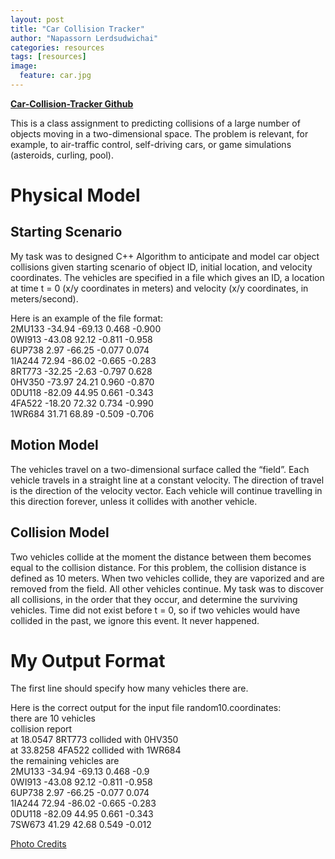 ```yaml
---
layout: post
title: "Car Collision Tracker"
author: "Napassorn Lerdsudwichai"
categories: resources
tags: [resources]
image:
  feature: car.jpg
---
```


[**Car-Collision-Tracker Github**](https://github.com/napassornl/Car-Collision-Tracker)

This is a class assignment to predicting collisions of a large number of objects moving in a two-dimensional space.
The problem is relevant, for example, to air-traffic control, self-driving cars, or game simulations (asteroids, curling, pool).

# Physical Model
## Starting Scenario
My task was to designed C++ Algorithm to anticipate and model car object collisions given starting scenario of object ID, 
initial location, and velocity coordinates. The vehicles are specified in a file which gives an ID, a location at time t = 0
(x/y coordinates in meters) and velocity (x/y coordinates, in meters/second).  

Here is an example of the file format:  
2MU133 -34.94 -69.13 0.468 -0.900  
0WI913 -43.08 92.12 -0.811 -0.958  
6UP738 2.97 -66.25 -0.077 0.074  
1IA244 72.94 -86.02 -0.665 -0.283  
8RT773 -32.25 -2.63 -0.797 0.628  
0HV350 -73.97 24.21 0.960 -0.870  
0DU118 -82.09 44.95 0.661 -0.343  
4FA522 -18.20 72.32 0.734 -0.990  
1WR684 31.71 68.89 -0.509 -0.706  

## Motion Model  
The vehicles travel on a two-dimensional surface called the “field”. Each vehicle travels in a straight line at a constant velocity. The direction of travel is the direction of the velocity vector. Each vehicle will continue travelling in this direction forever, unless it collides with another vehicle.

## Collision Model
Two vehicles collide at the moment the distance between them becomes equal to the collision distance. For this problem, the collision distance is defined as 10 meters. When two vehicles collide, they are vaporized and are removed from the field. All other vehicles continue. My task was to discover all collisions, in the order that they occur, and determine the surviving vehicles. Time did not exist before t = 0, so if two vehicles would have collided in the past, we ignore this event. It never happened.

# My Output Format
The first line should specify how many vehicles there are.   

Here is the correct output for the input file random10.coordinates:   
there are 10 vehicles  
collision report  
at 18.0547 8RT773 collided with 0HV350  
at 33.8258 4FA522 collided with 1WR684  
the remaining vehicles are  
2MU133 -34.94 -69.13 0.468 -0.9  
0WI913 -43.08 92.12 -0.811 -0.958  
6UP738 2.97 -66.25 -0.077 0.074  
1IA244 72.94 -86.02 -0.665 -0.283  
0DU118 -82.09 44.95 0.661 -0.343  
7SW673 41.29 42.68 0.549 -0.012  

[Photo Credits](https://www.ford.com/new-cars/)
